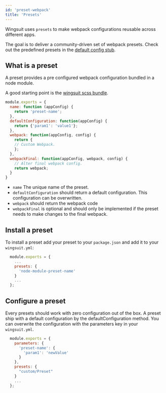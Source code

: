 ```yaml
---
id: 'preset-webpack'
title: 'Presets'
---
```


Wingsuit uses `presets` to make webpack configurations reusable across different apps.

The goal is to deliver a community-driven set of webpack presets. Check out the predefined presets in the [default config stub](@TODO).


## What is a preset
A preset provides a pre configured webpack configuration bundled in a node module.

A good starting point is the [wingsuit scss bundle](https://github.com/wingsuit-designsystem/wingsuit/blob/master/presets/scss/src/index.ts).

```js
module.exports = {
  name: function (appConfig) {
    return 'preset-name';
  },
  defaultConfiguration: function(appConfig) {
    return {'param1': 'value1'};
  },
  webpack: function(appConfig, config) {
    return {
    // Custom Webpack.
    };
  },
  webpackFinal: function(appConfig, webpack, config) {
    // Alter final webpack config.
    return webpack; 
  }
}
```
* `name` The unique name of the preset.
* `defaultConfiguration` should return a default configuration. This configuration can be overwritten.
* `webpack` should return the webpack code
* `webpackFinal` is optional and should only be implemented if the preset needs to make changes to the final webpack.

## Install a preset
To install a preset add your preset to your `package.json` and add it to your `wingsuit.yml`:
```js
  module.exports = {
    ... 
    presets: {
      'node-module-preset-name'
    }
    ...
  };

```

## Configure a preset
Every presets should work with zero configuration out of the box. A preset ship with a default configuration by the defaultConfiguration method.
You can overwrite the configuration with the parameters key in your `wingsuit.yml`.

```js
  module.exports = {
    parameters: {
      'preset-name': {
        'param1': 'newValue'
      }
    }, 
    presets: {
      "custom/Preset"
    }
    ...
  };

```



